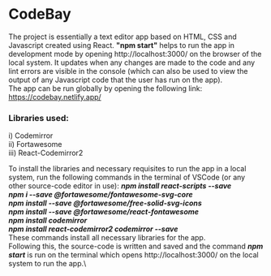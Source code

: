 # CodeBay
The project is essentially a text editor app based on HTML, CSS and Javascript created using React. 
**"npm start"** helps to run the app in development mode by opening http://localhost:3000/ on the browser of the local system. It updates when any changes are made to the code and any lint errors are visible in the console (which can also be used to view the output of any Javascript code that the user has run on the app).\
The app can be run globally by opening the following link: https://codebay.netlify.app/
### Libraries used:
i)   Codemirror\
ii)  Fortawesome\
iii) React-Codemirror2

To install the libraries and necessary requisites to run the app in a local system, run the following commands in the terminal of VSCode (or any other source-code editor in use):
__*npm install react-scripts --save*\
*npm i --save @fortawesome/fontawesome-svg-core*\
*npm install --save @fortawesome/free-solid-svg-icons*\
*npm install --save @fortawesome/react-fontawesome*\
*npm install codemirror*\
*npm install react-codemirror2 codemirror --save*__\
These commands install all necessary libraries for the app. \
Following this, the source-code is written and saved and the command __*npm start*__ is run on the terminal which opens http://localhost:3000/ on the local system to run the app.\
